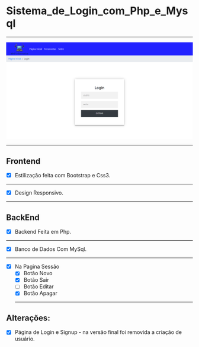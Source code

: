 # Sistema_de_Login_com_Php_e_Mysql
***
![Interface](https://github.com/miguelhp373/API_CRUD_MhpInformatica/blob/main/interface.png?raw=true)
***
## Frontend 
- [x] Estilização feita com Bootstrap e Css3.
***
- [x] Design Responsivo.
***
## BackEnd
- [x] Backend Feita em Php.
***
- [x] Banco de Dados Com MySql.
***
- [x] Na Pagina Sessão 
  - [x] Botão Novo
  - [x] Botão Sair
  - [ ] Botão Editar
  - [x] Botão Apagar
  *** 
## Alterações:
- [x] Página de Login e Signup - na versão final foi removida a criação de usuário.


